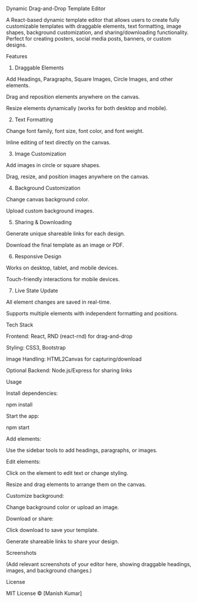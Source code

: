 Dynamic Drag-and-Drop Template Editor

A React-based dynamic template editor that allows users to create fully customizable templates with draggable elements, text formatting, image shapes, background customization, and sharing/downloading functionality. Perfect for creating posters, social media posts, banners, or custom designs.

Features
1. Draggable Elements

Add Headings, Paragraphs, Square Images, Circle Images, and other elements.

Drag and reposition elements anywhere on the canvas.

Resize elements dynamically (works for both desktop and mobile).

2. Text Formatting

Change font family, font size, font color, and font weight.

Inline editing of text directly on the canvas.

3. Image Customization

Add images in circle or square shapes.

Drag, resize, and position images anywhere on the canvas.

4. Background Customization

Change canvas background color.

Upload custom background images.

5. Sharing & Downloading

Generate unique shareable links for each design.

Download the final template as an image or PDF.

6. Responsive Design

Works on desktop, tablet, and mobile devices.

Touch-friendly interactions for mobile devices.

7. Live State Update

All element changes are saved in real-time.

Supports multiple elements with independent formatting and positions.

Tech Stack

Frontend: React, RND (react-rnd) for drag-and-drop

Styling: CSS3, Bootstrap

Image Handling: HTML2Canvas for capturing/download

Optional Backend: Node.js/Express for sharing links

Usage

Install dependencies:

npm install


Start the app:

npm start


Add elements:

Use the sidebar tools to add headings, paragraphs, or images.

Edit elements:

Click on the element to edit text or change styling.

Resize and drag elements to arrange them on the canvas.

Customize background:

Change background color or upload an image.

Download or share:

Click download to save your template.

Generate shareable links to share your design.

Screenshots

(Add relevant screenshots of your editor here, showing draggable headings, images, and background changes.)

License

MIT License © [Manish Kumar]
